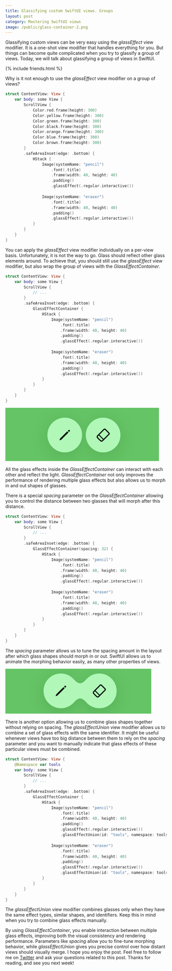 ```yaml
---
title: Glassifying custom SwiftUI views. Groups
layout: post
category: Mastering SwiftUI views
image: /public/glass-container-2.png
---
```


Glassifying custom views can be very easy using the *glassEffect* view modifier. It is a one-shot view modifier that handles everything for you. But things can become quite complicated when you try to glassify a group of views. Today, we will talk about glassifying a group of views in SwiftUI.

{% include friends.html %}

Why is it not enough to use the *glassEffect* view modifier on a group of views?

```swift
struct ContentView: View {
    var body: some View {
        ScrollView {
            Color.red.frame(height: 300)
            Color.yellow.frame(height: 300)
            Color.green.frame(height: 300)
            Color.black.frame(height: 300)
            Color.orange.frame(height: 300)
            Color.blue.frame(height: 300)
            Color.brown.frame(height: 300)
        }
        .safeAreaInset(edge: .bottom) {
            HStack {
                Image(systemName: "pencil")
                    .font(.title)
                    .frame(width: 40, height: 40)
                    .padding()
                    .glassEffect(.regular.interactive())
                
                Image(systemName: "eraser")
                    .font(.title)
                    .frame(width: 40, height: 40)
                    .padding()
                    .glassEffect(.regular.interactive())
            }
        }
    }
}
```

You can apply the *glassEffect* view modifier individually on a per-view basis. Unfortunately, it is not the way to go. Glass should reflect other glass elements around. To achieve that, you should still use the *glassEffect* view modifier, but also wrap the group of views with the *GlassEffectContainer*.

```swift
struct ContentView: View {
    var body: some View {
        ScrollView {
            // ...
        }
        .safeAreaInset(edge: .bottom) {
            GlassEffectContainer {
                HStack {
                    Image(systemName: "pencil")
                        .font(.title)
                        .frame(width: 40, height: 40)
                        .padding()
                        .glassEffect(.regular.interactive())
                    
                    Image(systemName: "eraser")
                        .font(.title)
                        .frame(width: 40, height: 40)
                        .padding()
                        .glassEffect(.regular.interactive())
                }
            }
        }
    }
}
```

![glass-container-morphing](/public/glass-container-1.png)

All the glass effects inside the *GlassEffectContainer* can interact with each other and reflect the light. *GlassEffectContainer* not only improves the performance of rendering multiple glass effects but also allows us to morph in and out shapes of glasses.

There is a special *spacing* parameter on the *GlassEffectContainer* allowing you to control the distance between two glasses that will morph after this distance.

```swift
struct ContentView: View {
    var body: some View {
        ScrollView {
            // ...
        }
        .safeAreaInset(edge: .bottom) {
            GlassEffectContainer(spacing: 32) {
                HStack {
                    Image(systemName: "pencil")
                        .font(.title)
                        .frame(width: 40, height: 40)
                        .padding()
                        .glassEffect(.regular.interactive())
                    
                    Image(systemName: "eraser")
                        .font(.title)
                        .frame(width: 40, height: 40)
                        .padding()
                        .glassEffect(.regular.interactive())
                }
            }
        }
    }
}
```

The *spacing* parameter allows us to tune the spacing amount in the layout after which glass shapes should morph in or out. SwiftUI allows us to animate the morphing behavior easily, as many other properties of views.

![glass-container-morphing](/public/glass-container-2.png)

There is another option allowing us to combine glass shapes together without relying on spacing. The *glassEffectUnion* view modifier allows us to combine a set of glass effects with the same identifier. It might be useful whenever views have too big distance between them to rely on the *spacing* parameter and you want to manually indicate that glass effects of these particular views must be combined.

```swift
struct ContentView: View {
    @Namespace var tools
    var body: some View {
        ScrollView {
            // ...
        }
        .safeAreaInset(edge: .bottom) {
            GlassEffectContainer {
                HStack {
                    Image(systemName: "pencil")
                        .font(.title)
                        .frame(width: 40, height: 40)
                        .padding()
                        .glassEffect(.regular.interactive())
                        .glassEffectUnion(id: "tools", namespace: tools)
                    
                    Image(systemName: "eraser")
                        .font(.title)
                        .frame(width: 40, height: 40)
                        .padding()
                        .glassEffect(.regular.interactive())
                        .glassEffectUnion(id: "tools", namespace: tools)
                }
            }
        }
    }
}
```

The *glassEffectUnion* view modifier combines glasses only when they have the same effect types, similar shapes, and identifiers. Keep this in mind when you try to combine glass effects manually.

By using *GlassEffectContainer*, you enable interaction between multiple glass effects, improving both the visual consistency and rendering performance. Parameters like *spacing* allow you to fine-tune morphing behavior, while *glassEffectUnion* gives you precise control over how distant views should visually merge. I hope you enjoy the post. Feel free to follow me on [Twitter](https://twitter.com/mecid) and ask your questions related to this post. Thanks for reading, and see you next week!
